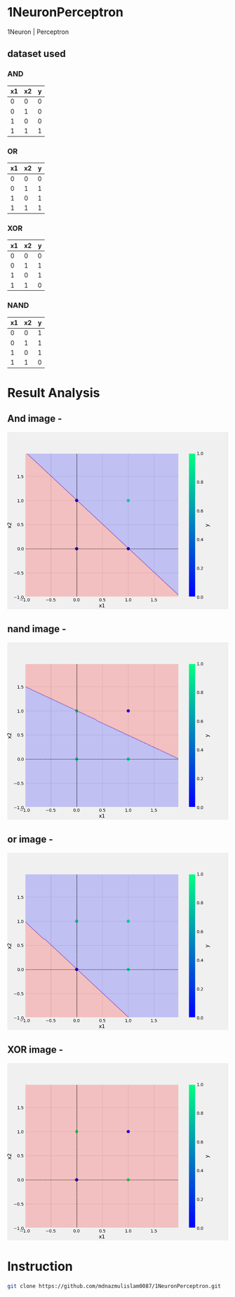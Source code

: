 # 1NeuronPerceptron
1Neuron | Perceptron

## dataset used

### AND
x1 | x2 | y
-|-|-
0|0|0
0|1|0
1|0|0
1|1|1

### OR
x1 | x2 | y
-|-|-
0|0|0
0|1|1
1|0|1
1|1|1

### XOR
x1 | x2 | y
-|-|-
0|0|0
0|1|1
1|0|1
1|1|0

### NAND
x1 | x2 | y
-|-|-
0|0|1
0|1|1
1|0|1
1|1|0

# Result Analysis

## And image -
![sample Image](plots/and.png)

## nand image -
![sample Image](plots/nand.png)

## or image -
![sample Image](plots/or.png)

## XOR image -
![sample Image](plots/xor.png)


# Instruction
```bash
git clone https://github.com/mdnazmulislam0087/1NeuronPerceptron.git

```
